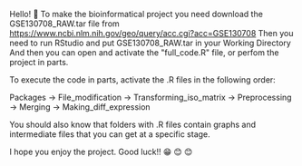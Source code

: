 Hello! 🙂
To make the bioinformatical project you need download the GSE130708_RAW.tar file from https://www.ncbi.nlm.nih.gov/geo/query/acc.cgi?acc=GSE130708
Then you need to run RStudio and put GSE130708_RAW.tar in your Working Directory
And then you can open and activate the "full_code.R" file, or perfom the project in parts.

To execute the code in parts, activate the .R files in the following order: 

Packages -> File_modification -> Transforming_iso_matrix -> Preprocessing ->
Merging -> Making_diff_expression

You should also know that folders with .R files contain graphs and intermediate files that you can get at a specific stage.

I hope you enjoy the project. Good luck!! 😁 😊 😊
